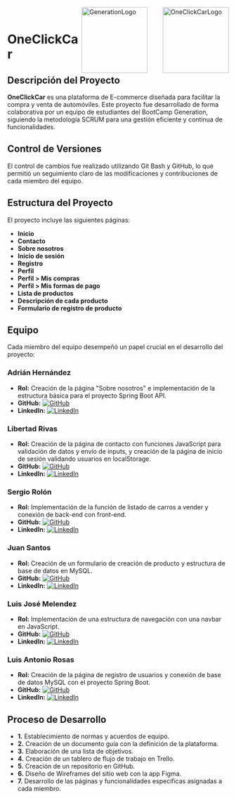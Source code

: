 
<img align="right" width="150" style="margin-left: 35px;" alt= "OneClickCarLogo" src="https://res.cloudinary.com/duxbrimwv/image/upload/v1725420086/Logox_uoxcvr.png">


<img align="right" alt="GenerationLogo" width="150"  src="https://www.generation.org/wp-content/uploads/2023/03/Generation_logo_blue.svg">


<br>

# OneClickCar

## Descripción del Proyecto

**OneClickCar** es una plataforma de E-commerce diseñada para facilitar la compra y venta de automóviles. Este proyecto fue desarrollado de forma colaborativa por un equipo de estudiantes del BootCamp Generation, siguiendo la metodología SCRUM para una gestión eficiente y continua de funcionalidades.

## Control de Versiones

El control de cambios fue realizado utilizando Git Bash y GitHub, lo que permitió un seguimiento claro de las modificaciones y contribuciones de cada miembro del equipo.

## Estructura del Proyecto

El proyecto incluye las siguientes páginas:

- **Inicio**
- **Contacto**
- **Sobre nosotros**
- **Inicio de sesión**
- **Registro**
- **Perfil**
- **Perfil > Mis compras**
- **Perfil > Mis formas de pago**
- **Lista de productos**
- **Descripción de cada producto**
- **Formulario de registro de producto**

## Equipo 

Cada miembro del equipo desempeñó un papel crucial en el desarrollo del proyecto:

### Adrián Hernández
- **Rol:** Creación de la página "Sobre nosotros" e implementación de la estructura básica para el proyecto Spring Boot API.
- **GitHub:** [![GitHub](https://img.shields.io/badge/GitHub-adrianlascurain-black?style=flat&logo=github)](https://github.com/adrianlascurain)
- **LinkedIn:** [![LinkedIn](https://img.shields.io/badge/LinkedIn-Adri%C3%A1n%20Hern%C3%A1ndez-blue?style=flat&logo=linkedin)](https://www.linkedin.com/in/adri%C3%A1n-hern%C3%A1ndez-lascurain-3b9843309/)

### Libertad Rivas
- **Rol:** Creación de la página de contacto con funciones JavaScript para validación de datos y envío de inputs, y creación de la página de inicio de sesión validando usuarios en localStorage.
- **GitHub:** [![GitHub](https://img.shields.io/badge/GitHub-libee--tt-black?style=flat&logo=github)](https://github.com/libee-tt)
- **LinkedIn:** [![LinkedIn](https://img.shields.io/badge/LinkedIn-Libertad%20Rivas-blue?style=flat&logo=linkedin)](https://www.linkedin.com/in/libertadrivas?utm_source=share&utm_campaign=share_via&utm_content=profile&utm_medium=android_app)

### Sergio Rolón
- **Rol:** Implementación de la función de listado de carros a vender y conexión de back-end con front-end.
- **GitHub:** [![GitHub](https://img.shields.io/badge/GitHub-sergio--rolon-black?style=flat&logo=github)](https://github.com/sergio-rolon)
- **LinkedIn:** [![LinkedIn](https://img.shields.io/badge/LinkedIn-Sergio%20Rolón-blue?style=flat&logo=linkedin)](https://www.linkedin.com/in/sergiorolon/)

### Juan Santos
- **Rol:** Creación de un formulario de creación de producto y estructura de base de datos en MySQL.
- **GitHub:** [![GitHub](https://img.shields.io/badge/GitHub-juansp12-black?style=flat&logo=github)](https://github.com/juansp12)
- **LinkedIn:** [![LinkedIn](https://img.shields.io/badge/LinkedIn-Juan%20Santos-blue?style=flat&logo=linkedin)](https://www.linkedin.com/in/juan-santos-99252722b)

### Luis José Melendez
- **Rol:** Implementación de una estructura de navegación con una navbar en JavaScript.
- **GitHub:** [![GitHub](https://img.shields.io/badge/GitHub-ljma12-black?style=flat&logo=github)](https://github.com/ljma12)
- **LinkedIn:** [![LinkedIn](https://img.shields.io/badge/LinkedIn-Luis%20José%20Melendez-blue?style=flat&logo=linkedin)](https://www.linkedin.com/in/luisjosemelendezarvizu)

### Luis Antonio Rosas
- **Rol:** Creación de la página de registro de usuarios y conexión de base de datos MySQL con el proyecto Spring Boot.
- **GitHub:** [![GitHub](https://img.shields.io/badge/GitHub-Arencito-black?style=flat&logo=github)](https://github.com/Arencito)
- **LinkedIn:** [![LinkedIn](https://img.shields.io/badge/LinkedIn-Luis%20Antonio%20Rosas-blue?style=flat&logo=linkedin)](https://www.linkedin.com/in/luis-antonio-rosas-sol%C3%ADs-407a37279/)


## Proceso de Desarrollo

- **1.** Establecimiento de normas y acuerdos de equipo.
- **2.** Creación de un documento guía con la definición de la plataforma.
- **3.** Elaboración de una lista de objetivos.
- **4.** Creación de un tablero de flujo de trabajo en Trello.
- **5.** Creación de un repositorio en GitHub.
- **6.** Diseño de Wireframes del sitio web con la app Figma.
- **7.** Desarrollo de las páginas y funcionalidades específicas asignadas a cada miembro.
